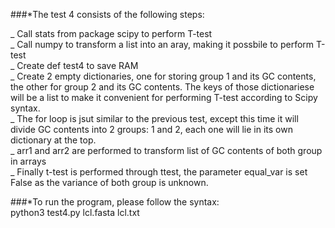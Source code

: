 ###*The test 4 consists of the following steps: <br />

_ Call stats from package scipy to perform T-test <br />
_ Call numpy to transform a list into an aray, making it possbile to perform T-test <br />
_ Create def test4 to save RAM <br />
_ Create 2 empty dictionaries, one for storing group 1 and its GC contents, the other for group 2 and its GC contents. The keys of those dictionariese will be a list to make it convenient for performing T-test according to Scipy syntax. <br />
_ The for loop is jsut similar to the previous test, except this time it will divide GC contents into 2 groups: 1 and 2, each one will lie in its own dictionary at the top. <br />
_ arr1 and arr2 are performed to transform list of GC contents of both group in arrays <br />
_ Finally t-test is performed through ttest, the parameter equal_var is set False as the variance of both group is unknown. <br />


###*To run the program, please follow the syntax: <br />
python3 test4.py lcl.fasta lcl.txt
